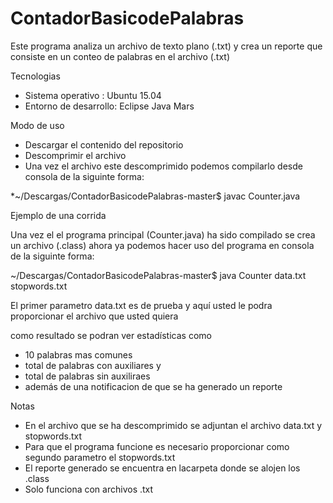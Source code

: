 # ContadorBasicodePalabras

Este programa analiza un archivo de texto plano (.txt) y crea un reporte que consiste en un conteo de palabras en el
archivo (.txt)

Tecnologias
  * Sistema operativo :     Ubuntu 15.04
  * Entorno de desarrollo:  Eclipse Java Mars

Modo de uso
  * Descargar el contenido del repositorio
  * Descomprimir el archivo
  * Una vez el archivo este descomprimido podemos compilarlo desde consola de la siguinte forma:
  
   *~/Descargas/ContadorBasicodePalabras-master$ javac Counter.java

Ejemplo de una corrida

Una vez el el programa principal (Counter.java) ha sido compilado se crea un archivo (.class)
ahora ya podemos hacer uso del programa en consola de la siguinte forma:


~/Descargas/ContadorBasicodePalabras-master$ java Counter data.txt stopwords.txt

El primer parametro data.txt es de prueba y aquí usted le podra proporcionar el archivo que usted quiera

como resultado se podran ver estadísticas como 
 * 10 palabras mas comunes
 * total de palabras con auxiliares y 
 * total de palabras sin auxiliraes
 * además de una notificacion de que se ha generado un reporte

Notas
 * En  el archivo que se ha descomprimido se adjuntan el archivo data.txt y stopwords.txt
 * Para que el programa funcione es necesario proporcionar como segundo parametro el stopwords.txt
 * El reporte generado se encuentra en lacarpeta donde se alojen los .class
 * Solo funciona con archivos .txt
